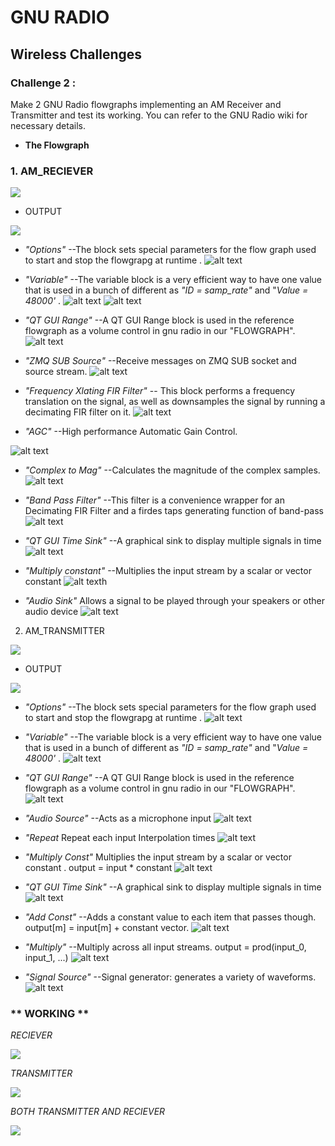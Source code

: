 # GNU RADIO
## Wireless Challenges 
### Challenge 2 : 

Make 2 GNU Radio flowgraphs implementing an AM Receiver and Transmitter and test its working. You can refer to the GNU Radio wiki for necessary details. 

* **The Flowgraph**

### 1. AM_RECIEVER

![](AM_Reciever.png)

* OUTPUT 

![](OAM_Reciever.png)

- *"Options"* 
--The block sets special parameters for the flow graph used to start and stop the flowgrapg at runtime .
![alt text](https://github.com/Vishnu20054/Bi0S/blob/master/GNU%20RADIO/CHALLENGE%202/image/Capture1.PNG)

- *"Variable"* 
--The variable block is a very efficient way to have one value that is used in a bunch of different as *"ID = samp_rate"* and "*Value = 48000'* . 
![alt text](https://github.com/Vishnu20054/Bi0S/blob/master/GNU%20RADIO/CHALLENGE%202/image/Capture2.PNG)
![alt text](https://github.com/Vishnu20054/Bi0S/blob/master/GNU%20RADIO/CHALLENGE%202/image/Capture3.PNG)

- *"QT GUI Range"*
--A QT GUI Range block is used in the reference flowgraph as a volume control in gnu radio in our "FLOWGRAPH".
![alt text](https://github.com/Vishnu20054/Bi0S/blob/master/GNU%20RADIO/CHALLENGE%202/image/Capture4.PNG)

- *"ZMQ SUB Source"*
--Receive messages on ZMQ SUB socket and source stream.
![alt text](https://github.com/Vishnu20054/Bi0S/blob/master/GNU%20RADIO/CHALLENGE%202/image/Capture5.PNG)

- *"Frequency Xlating FIR Filter"* 
-- This block performs a frequency translation on the signal, as well as downsamples the signal by running a decimating FIR filter on it. 
![alt text](https://github.com/Vishnu20054/Bi0S/blob/master/GNU%20RADIO/CHALLENGE%202/image/Capture6.PNG)

- *"AGC"* 
--High performance Automatic Gain Control.

![alt text](https://github.com/Vishnu20054/Bi0S/blob/master/GNU%20RADIO/CHALLENGE%202/image/Capture7.PNG)

- *"Complex to Mag"*
--Calculates the magnitude of the complex samples.
![alt text](https://github.com/Vishnu20054/Bi0S/blob/master/GNU%20RADIO/CHALLENGE%202/image/Capture8.PNG)

- *"Band Pass Filter"*
--This filter is a convenience wrapper for an Decimating FIR Filter and a firdes taps generating function of band-pass 
![alt text](https://github.com/Vishnu20054/Bi0S/blob/master/GNU%20RADIO/CHALLENGE%202/image/Capture9.PNG)

- *"QT GUI Time Sink"*
--A graphical sink to display multiple signals in time
![alt text](https://github.com/Vishnu20054/Bi0S/blob/master/GNU%20RADIO/CHALLENGE%202/image/Capture10.PNG)

- *"Multiply constant"*
--Multiplies the input stream by a scalar or vector constant
![alt texth](ttps://github.com/Vishnu20054/Bi0S/blob/master/GNU%20RADIO/CHALLENGE%202/image/Capture11.PNG)

- *"Audio Sink"*
Allows a signal to be played through your speakers or other audio device
![alt text](https://github.com/Vishnu20054/Bi0S/blob/master/GNU%20RADIO/CHALLENGE%202/image/Capture12.PNG)



2. AM_TRANSMITTER

![](AM_Transmit.png)

* OUTPUT 

![](OAM_Transmit.png)


- *"Options"* 
--The block sets special parameters for the flow graph used to start and stop the flowgrapg at runtime .
![alt text](https://github.com/Vishnu20054/Bi0S/blob/master/GNU%20RADIO/CHALLENGE%202/image/Capture_1_.PNG)

- *"Variable"* 
--The variable block is a very efficient way to have one value that is used in a bunch of different as *"ID = samp_rate"* and "*Value = 48000'* . 
![alt text](https://github.com/Vishnu20054/Bi0S/blob/master/GNU%20RADIO/CHALLENGE%202/image/Capture_2.PNG)

- *"QT GUI Range"*
--A QT GUI Range block is used in the reference flowgraph as a volume control in gnu radio in our "FLOWGRAPH".
![alt text](https://github.com/Vishnu20054/Bi0S/blob/master/GNU%20RADIO/CHALLENGE%202/image/Capture_3.PNG)

- *"Audio Source"*
--Acts as a microphone input
![alt text](https://github.com/Vishnu20054/Bi0S/blob/master/GNU%20RADIO/CHALLENGE%202/image/Capture_4.PNG)

- *"Repeat*
Repeat each input Interpolation times
![alt text](https://github.com/Vishnu20054/Bi0S/blob/master/GNU%20RADIO/CHALLENGE%202/image/Capture_5.PNG)

- *"Multiply Const"*
Multiplies the input stream by a scalar or vector constant .
output = input * constant
![alt text](https://github.com/Vishnu20054/Bi0S/blob/master/GNU%20RADIO/CHALLENGE%202/image/Capture_6.PNG)

- *"QT GUI Time Sink"*
--A graphical sink to display multiple signals in time
![alt text](https://github.com/Vishnu20054/Bi0S/blob/master/GNU%20RADIO/CHALLENGE%202/image/Capture_7.PNG)

- *"Add Const"*
--Adds a constant value to each item that passes though. output[m] = input[m] + constant vector.
![alt text](https://github.com/Vishnu20054/Bi0S/blob/master/GNU%20RADIO/CHALLENGE%202/image/Capture_9.PNG)

- *"Multiply"*
--Multiply across all input streams.
output = prod(input_0, input_1, ...)
![alt text](https://github.com/Vishnu20054/Bi0S/blob/master/GNU%20RADIO/CHALLENGE%202/image/Capture_10.PNG)

- *"Signal Source"*
--Signal generator: generates a variety of waveforms.
![alt text](https://github.com/Vishnu20054/Bi0S/blob/master/GNU%20RADIO/CHALLENGE%202/image/Capture_11.PNG)


### ** WORKING **

*RECIEVER*

![](AM_RecieverWorking.png)

*TRANSMITTER*

![](AM_TRAMITGettingsingnal.png)

*BOTH TRANSMITTER AND RECIEVER*

![](AM_RecieverandAM_TransmitterWorking.png)
